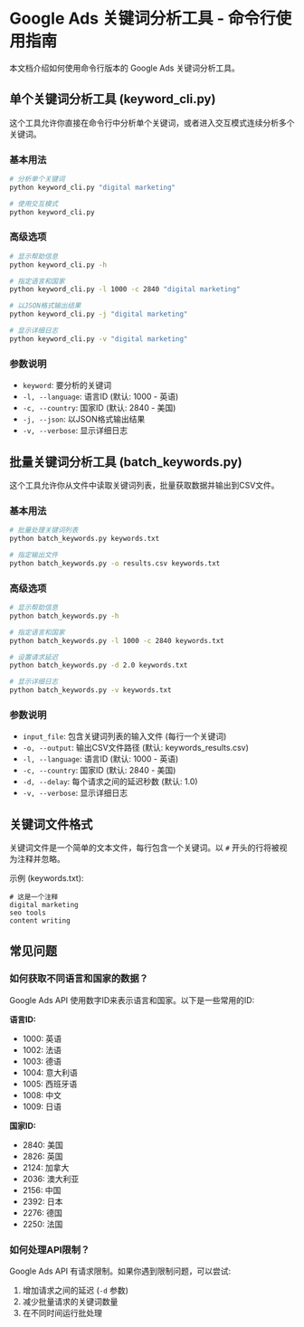 # Google Ads 关键词分析工具 - 命令行使用指南

本文档介绍如何使用命令行版本的 Google Ads 关键词分析工具。

## 单个关键词分析工具 (keyword_cli.py)

这个工具允许你直接在命令行中分析单个关键词，或者进入交互模式连续分析多个关键词。

### 基本用法

```bash
# 分析单个关键词
python keyword_cli.py "digital marketing"

# 使用交互模式
python keyword_cli.py
```

### 高级选项

```bash
# 显示帮助信息
python keyword_cli.py -h

# 指定语言和国家
python keyword_cli.py -l 1000 -c 2840 "digital marketing"

# 以JSON格式输出结果
python keyword_cli.py -j "digital marketing"

# 显示详细日志
python keyword_cli.py -v "digital marketing"
```

### 参数说明

- `keyword`: 要分析的关键词
- `-l, --language`: 语言ID (默认: 1000 - 英语)
- `-c, --country`: 国家ID (默认: 2840 - 美国)
- `-j, --json`: 以JSON格式输出结果
- `-v, --verbose`: 显示详细日志

## 批量关键词分析工具 (batch_keywords.py)

这个工具允许你从文件中读取关键词列表，批量获取数据并输出到CSV文件。

### 基本用法

```bash
# 批量处理关键词列表
python batch_keywords.py keywords.txt

# 指定输出文件
python batch_keywords.py -o results.csv keywords.txt
```

### 高级选项

```bash
# 显示帮助信息
python batch_keywords.py -h

# 指定语言和国家
python batch_keywords.py -l 1000 -c 2840 keywords.txt

# 设置请求延迟
python batch_keywords.py -d 2.0 keywords.txt

# 显示详细日志
python batch_keywords.py -v keywords.txt
```

### 参数说明

- `input_file`: 包含关键词列表的输入文件 (每行一个关键词)
- `-o, --output`: 输出CSV文件路径 (默认: keywords_results.csv)
- `-l, --language`: 语言ID (默认: 1000 - 英语)
- `-c, --country`: 国家ID (默认: 2840 - 美国)
- `-d, --delay`: 每个请求之间的延迟秒数 (默认: 1.0)
- `-v, --verbose`: 显示详细日志

## 关键词文件格式

关键词文件是一个简单的文本文件，每行包含一个关键词。以 `#` 开头的行将被视为注释并忽略。

示例 (keywords.txt):
```
# 这是一个注释
digital marketing
seo tools
content writing
```

## 常见问题

### 如何获取不同语言和国家的数据？

Google Ads API 使用数字ID来表示语言和国家。以下是一些常用的ID:

**语言ID:**
- 1000: 英语
- 1002: 法语
- 1003: 德语
- 1004: 意大利语
- 1005: 西班牙语
- 1008: 中文
- 1009: 日语

**国家ID:**
- 2840: 美国
- 2826: 英国
- 2124: 加拿大
- 2036: 澳大利亚
- 2156: 中国
- 2392: 日本
- 2276: 德国
- 2250: 法国

### 如何处理API限制？

Google Ads API 有请求限制。如果你遇到限制问题，可以尝试:

1. 增加请求之间的延迟 (`-d` 参数)
2. 减少批量请求的关键词数量
3. 在不同时间运行批处理 